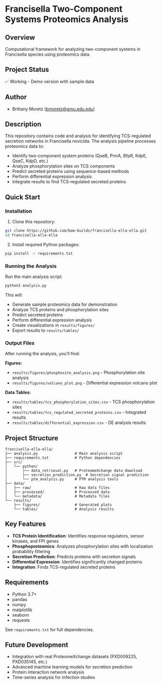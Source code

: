 # Francisella Two-Component Systems Proteomics Analysis

## Overview
Computational framework for analyzing two-component systems in Francisella species using proteomics data.

## Project Status
✅ Working - Demo version with sample data

## Author
- Brittany Moretz (bmoretz@gmu.edu.edu)

## Description
This repository contains code and analysis for identifying TCS-regulated secretion networks in Francisella novicida. The analysis pipeline processes proteomics data to:

- Identify two-component system proteins (QseB, PmrA, BfpR, KdpE, QseC, KdpD, etc.)
- Analyze phosphorylation sites on TCS components
- Predict secreted proteins using sequence-based methods
- Perform differential expression analysis
- Integrate results to find TCS-regulated secreted proteins

## Quick Start

### Installation

1. Clone this repository:
```bash
git clone https://github.com/bam-builds/francisella-ella-ella.git
cd francisella-ella-ella
```

2. Install required Python packages:
```bash
pip install -r requirements.txt
```

### Running the Analysis

Run the main analysis script:
```bash
python3 analysis.py
```

This will:
- Generate sample proteomics data for demonstration
- Analyze TCS proteins and phosphorylation sites
- Predict secreted proteins
- Perform differential expression analysis
- Create visualizations in `results/figures/`
- Export results to `results/tables/`

### Output Files

After running the analysis, you'll find:

**Figures:**
- `results/figures/phosphosite_analysis.png` - Phosphorylation site analysis
- `results/figures/volcano_plot.png` - Differential expression volcano plot

**Data Tables:**
- `results/tables/tcs_phosphorylation_sites.csv` - TCS phosphorylation sites
- `results/tables/tcs_regulated_secreted_proteins.csv` - Integrated results
- `results/tables/differential_expression.csv` - DE analysis results

## Project Structure

```
francisella-ella-ella/
├── analysis.py                 # Main analysis script
├── requirements.txt            # Python dependencies
├── src/
│   └── python/
│       ├── data_retrieval.py   # ProteomeXchange data download
│       ├── secretion_prediction.py  # Secretion signal prediction
│       └── ptm_analysis.py     # PTM analysis tools
├── data/
│   ├── raw/                    # Raw data files
│   ├── processed/              # Processed data
│   └── metadata/               # Metadata files
└── results/
    ├── figures/                # Generated plots
    └── tables/                 # Analysis results
```

## Key Features

- **TCS Protein Identification**: Identifies response regulators, sensor kinases, and FPI genes
- **Phosphoproteomics**: Analyzes phosphorylation sites with localization probability filtering
- **Secretion Prediction**: Predicts proteins with secretion signals
- **Differential Expression**: Identifies significantly changed proteins
- **Integration**: Finds TCS-regulated secreted proteins

## Requirements

- Python 3.7+
- pandas
- numpy
- matplotlib
- seaborn
- requests

See `requirements.txt` for full dependencies.

## Future Development

- Integration with real ProteomeXchange datasets (PXD009225, PXD035145, etc.)
- Advanced machine learning models for secretion prediction
- Protein interaction network analysis
- Time-series analysis for infection studies

